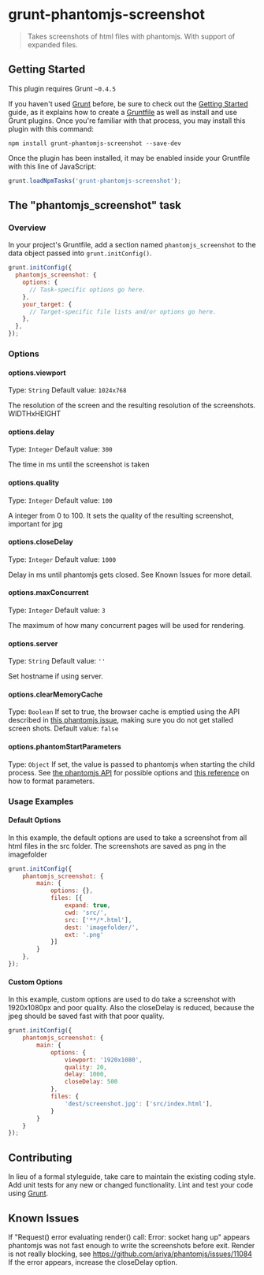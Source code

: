 # grunt-phantomjs-screenshot

> Takes screenshots of html files with phantomjs. With support of expanded files.

## Getting Started
This plugin requires Grunt `~0.4.5`

If you haven't used [Grunt](http://gruntjs.com/) before, be sure to check out the [Getting Started](http://gruntjs.com/getting-started) guide, as it explains how to create a [Gruntfile](http://gruntjs.com/sample-gruntfile) as well as install and use Grunt plugins. Once you're familiar with that process, you may install this plugin with this command:

```shell
npm install grunt-phantomjs-screenshot --save-dev
```

Once the plugin has been installed, it may be enabled inside your Gruntfile with this line of JavaScript:

```js
grunt.loadNpmTasks('grunt-phantomjs-screenshot');
```

## The "phantomjs_screenshot" task

### Overview
In your project's Gruntfile, add a section named `phantomjs_screenshot` to the data object passed into `grunt.initConfig()`.

```js
grunt.initConfig({
  phantomjs_screenshot: {
    options: {
      // Task-specific options go here.
    },
    your_target: {
      // Target-specific file lists and/or options go here.
    },
  },
});
```

### Options

#### options.viewport
Type: `String`
Default value: `1024x768`

The resolution of the screen and the resulting resolution of the screenshots.
WIDTHxHEIGHT

#### options.delay
Type: `Integer`
Default value: `300`

The time in ms until the screenshot is taken

#### options.quality
Type: `Integer`
Default value: `100`

A integer from 0 to 100. It sets the quality of the resulting screenshot, important for jpg

#### options.closeDelay
Type: `Integer`
Default value: `1000`

Delay in ms until phantomjs gets closed. See Known Issues for more detail.

#### options.maxConcurrent
Type: `Integer`
Default value: `3`

The maximum of how many concurrent pages will be used for rendering.

#### options.server
Type: `String`
Default value: `''`

Set hostname if using server.

#### options.clearMemoryCache
Type: `Boolean`
If set to true, the browser cache is emptied using the API described in 
[this phantomjs issue](https://github.com/ariya/phantomjs/commit/5768b705a0), making sure you do not get stalled screen shots.
Default value: `false`
 
#### options.phantomStartParameters
Type: `Object`
If set, the value is passed to phantomjs when starting the child process. See 
[the phantomjs API](http://phantomjs.org/api/command-line.html) for possible options and
[this reference](https://github.com/baudehlo/node-phantom-simple#createoptions-callback) on how to format parameters. 


### Usage Examples

#### Default Options
In this example, the default options are used to take a screenshot from all html files in the src folder. The screenshots
are saved as png in the imagefolder

```js
grunt.initConfig({
	phantomjs_screenshot: {
		main: {
			options: {},
			files: [{
				expand: true,
				cwd: 'src/',
				src: ['**/*.html'],
				dest: 'imagefolder/',
				ext: '.png'
			}]
		}
	},
});
```

#### Custom Options
In this example, custom options are used to do take a screenshot with 1920x1080px and poor quality.
Also the closeDelay is reduced, because the jpeg should be saved fast with that poor quality.

```js
grunt.initConfig({
	phantomjs_screenshot: {
		main: {
			options: {
				viewport: '1920x1080',
				quality: 20,
				delay: 1000,
				closeDelay: 500
			},
			files: {
				'dest/screenshot.jpg': ['src/index.html'],
			}
		}
	}
});
```

## Contributing
In lieu of a formal styleguide, take care to maintain the existing coding style. Add unit tests for any new or changed functionality. Lint and test your code using [Grunt](http://gruntjs.com/).

## Known Issues
If "Request() error evaluating render() call: Error: socket hang up" appears phantomjs was not fast enough to write the screenshots
before exit. Render is not really blocking, see https://github.com/ariya/phantomjs/issues/11084
If the error appears, increase the closeDelay option.
